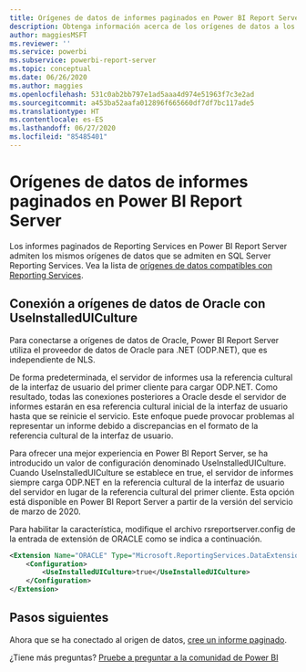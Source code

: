 ```yaml
---
title: Orígenes de datos de informes paginados en Power BI Report Server
description: Obtenga información acerca de los orígenes de datos a los que pueden conectarse los informes paginados (.rdl) en Power BI Report Server.
author: maggiesMSFT
ms.reviewer: ''
ms.service: powerbi
ms.subservice: powerbi-report-server
ms.topic: conceptual
ms.date: 06/26/2020
ms.author: maggies
ms.openlocfilehash: 531c0ab2bb797e1ad5aaa4d974e51963f7c3e2ad
ms.sourcegitcommit: a453ba52aafa012896f665660df7df7bc117ade5
ms.translationtype: HT
ms.contentlocale: es-ES
ms.lasthandoff: 06/27/2020
ms.locfileid: "85485401"
---
```

# <a name="paginated-report-data-sources--in-power-bi-report-server"></a>Orígenes de datos de informes paginados en Power BI Report Server
Los informes paginados de Reporting Services en Power BI Report Server admiten los mismos orígenes de datos que se admiten en SQL Server Reporting Services. Vea la lista de [orígenes de datos compatibles con Reporting Services](https://docs.microsoft.com/sql/reporting-services/report-data/data-sources-supported-by-reporting-services-ssrs).

## <a name="connect-to-oracle-data-sources-with-useinstalleduiculture"></a>Conexión a orígenes de datos de Oracle con UseInstalledUICulture

Para conectarse a orígenes de datos de Oracle, Power BI Report Server utiliza el proveedor de datos de Oracle para .NET (ODP.NET), que es independiente de NLS.

De forma predeterminada, el servidor de informes usa la referencia cultural de la interfaz de usuario del primer cliente para cargar ODP.NET.  Como resultado, todas las conexiones posteriores a Oracle desde el servidor de informes estarán en esa referencia cultural inicial de la interfaz de usuario hasta que se reinicie el servicio.  Este enfoque puede provocar problemas al representar un informe debido a discrepancias en el formato de la referencia cultural de la interfaz de usuario.

Para ofrecer una mejor experiencia en Power BI Report Server, se ha introducido un valor de configuración denominado UseInstalledUICulture. Cuando UseInstalledUICulture se establece en true, el servidor de informes siempre carga ODP.NET en la referencia cultural de la interfaz de usuario del servidor en lugar de la referencia cultural del primer cliente.
Esta opción está disponible en Power BI Report Server a partir de la versión del servicio de marzo de 2020.

Para habilitar la característica, modifique el archivo rsreportserver.config de la entrada de extensión de ORACLE como se indica a continuación.
```xml
<Extension Name="ORACLE" Type="Microsoft.ReportingServices.DataExtensions.OracleClientConnectionWrapper,Microsoft.ReportingServices.DataExtensions">
    <Configuration>
        <UseInstalledUICulture>true</UseInstalledUICulture>
    </Configuration>
</Extension>
```

## <a name="next-steps"></a>Pasos siguientes
Ahora que se ha conectado al origen de datos, [cree un informe paginado](quickstart-create-paginated-report.md).  


¿Tiene más preguntas? [Pruebe a preguntar a la comunidad de Power BI](https://community.powerbi.com/)
